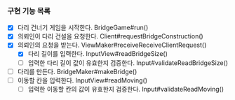 ### 구현 기능 목록

- [x] 다리 건너기 게임을 시작한다. BridgeGame#run()
- [x] 의뢰인이 다리 건설을 요청한다. Client#requestBridgeConstruction()
- [x] 의뢰인의 요청을 받는다. ViewMaker#receiveReceiveClientRequest()
  - [x] 다리 길이를 입력한다. InputView#readBridgeSize()
  - [ ] 입력한 다리 길이 값이 유효한지 검증한다. Input#validateReadBridgeSize()
- [ ] 다리를 만든다. BridgeMaker#makeBridge()
- [ ] 이동할 칸을 입력한다. InputView#readMoving()
  - [ ] 입력한 이동할 칸의 값이 유효한지 검증한다. Input#validateReadMoving()
